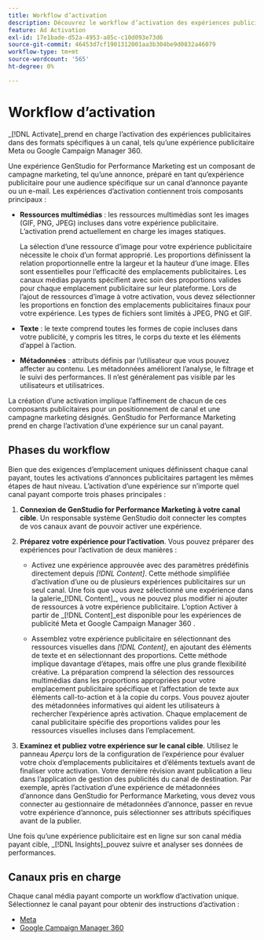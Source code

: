 ```yaml
---
title: Workflow d’activation
description: Découvrez le workflow d’activation des expériences publicitaires.
feature: Ad Activation
exl-id: 17e1bade-d52a-4953-a85c-c10d093e73d6
source-git-commit: 46453d7cf1901312001aa3b304be9d0832a46079
workflow-type: tm+mt
source-wordcount: '565'
ht-degree: 0%

---
```


# Workflow d’activation

_[!DNL Activate]_prend en charge l’activation des expériences publicitaires dans des formats spécifiques à un canal, tels qu’une expérience publicitaire Meta ou Google Campaign Manager 360.

Une expérience GenStudio for Performance Marketing est un composant de campagne marketing, tel qu’une annonce, préparé en tant qu’expérience publicitaire pour une audience spécifique sur un canal d’annonce payante ou un e-mail. Les expériences d’activation contiennent trois composants principaux :

* **Ressources multimédias** : les ressources multimédias sont les images (GIF, PNG, JPEG) incluses dans votre expérience publicitaire. L’activation prend actuellement en charge les images statiques.

  La sélection d’une ressource d’image pour votre expérience publicitaire nécessite le choix d’un format approprié. Les proportions définissent la relation proportionnelle entre la largeur et la hauteur d’une image. Elles sont essentielles pour l’efficacité des emplacements publicitaires. Les canaux médias payants spécifient avec soin des proportions valides pour chaque emplacement publicitaire sur leur plateforme. Lors de l’ajout de ressources d’image à votre activation, vous devez sélectionner les proportions en fonction des emplacements publicitaires finaux pour votre expérience. Les types de fichiers sont limités à JPEG, PNG et GIF.

* **Texte** : le texte comprend toutes les formes de copie incluses dans votre publicité, y compris les titres, le corps du texte et les éléments d’appel à l’action.

* **Métadonnées** : attributs définis par l’utilisateur que vous pouvez affecter au contenu. Les métadonnées améliorent l’analyse, le filtrage et le suivi des performances. Il n’est généralement pas visible par les utilisateurs et utilisatrices.

La création d’une activation implique l’affinement de chacun de ces composants publicitaires pour un positionnement de canal et une campagne marketing désignés. GenStudio for Performance Marketing prend en charge l’activation d’une expérience sur un canal payant.

## Phases du workflow

Bien que des exigences d’emplacement uniques définissent chaque canal payant, toutes les activations d’annonces publicitaires partagent les mêmes étapes de haut niveau. L’activation d’une expérience sur n’importe quel canal payant comporte trois phases principales :

1. **Connexion de GenStudio for Performance Marketing à votre canal cible**. Un responsable système GenStudio doit connecter les comptes de vos canaux avant de pouvoir activer une expérience.

1. **Préparez votre expérience pour l’activation**. Vous pouvez préparer des expériences pour l’activation de deux manières :

   * Activez une expérience approuvée avec des paramètres prédéfinis directement depuis _[!DNL Content]_. Cette méthode simplifiée d’activation d’une ou de plusieurs expériences publicitaires sur un seul canal. Une fois que vous avez sélectionné une expérience dans la galerie_[!DNL Content]_, vous ne pouvez plus modifier ni ajouter de ressources à votre expérience publicitaire. L’option Activer à partir de _[!DNL Content]_est disponible pour les expériences de publicité Meta et Google Campaign Manager 360 .

   * Assemblez votre expérience publicitaire en sélectionnant des ressources visuelles dans _[!DNL Content]_, en ajoutant des éléments de texte et en sélectionnant des proportions. Cette méthode implique davantage d’étapes, mais offre une plus grande flexibilité créative. La préparation comprend la sélection des ressources multimédias dans les proportions appropriées pour votre emplacement publicitaire spécifique et l’affectation de texte aux éléments call-to-action et à la copie du corps. Vous pouvez ajouter des métadonnées informatives qui aident les utilisateurs à rechercher l’expérience après activation. Chaque emplacement de canal publicitaire spécifie des proportions valides pour les ressources visuelles incluses dans l’emplacement.

1. **Examinez et publiez votre expérience sur le canal cible**. Utilisez le panneau _Aperçu_ lors de la configuration de l’expérience pour évaluer votre choix d’emplacements publicitaires et d’éléments textuels avant de finaliser votre activation. Votre dernière révision avant publication a lieu dans l’application de gestion des publicités du canal de destination. Par exemple, après l’activation d’une expérience de métadonnées d’annonce dans GenStudio for Performance Marketing, vous devez vous connecter au gestionnaire de métadonnées d’annonce, passer en revue votre expérience d’annonce, puis sélectionner ses attributs spécifiques avant de la publier.

Une fois qu’une expérience publicitaire est en ligne sur son canal média payant cible, _[!DNL Insights]_pouvez suivre et analyser ses données de performances.

## Canaux pris en charge

Chaque canal média payant comporte un workflow d’activation unique. Sélectionnez le canal payant pour obtenir des instructions d’activation :

* [Meta](activate-meta-ad.md)
* [Google Campaign Manager 360](activate-cm360-ad.md)
